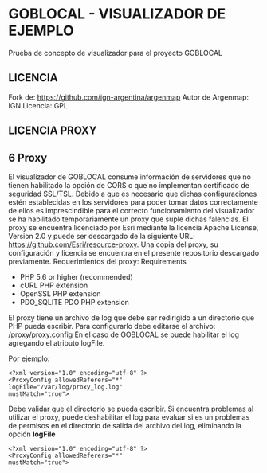 # GOBLOCAL - VISUALIZADOR DE EJEMPLO
Prueba de concepto de visualizador para el proyecto GOBLOCAL

## LICENCIA
Fork de:
https://github.com/ign-argentina/argenmap
Autor de Argenmap: IGN
Licencia: GPL

## LICENCIA PROXY
## 6 Proxy
El visualizador de GOBLOCAL consume información de servidores que no tienen habilitado la opción de CORS o que no implementan certificado de seguridad SSL/TSL.  Debido a que es necesario que dichas configuraciones estén establecidas en los servidores para poder tomar datos correctamente de ellos es imprescindible para el correcto funcionamiento del visualizador se ha habilitado temporariamente un proxy que suple dichas falencias.
El proxy se encuentra licenciado por Esri mediante la licencia Apache License, Version 2.0 y puede ser descargado de la siguiente URL: https://github.com/Esri/resource-proxy.
Una copia del proxy, su configuración y licencia se encuentra en el presente repositorio descargado previamente.
Requerimientos del proxy:
Requirements
* PHP 5.6 or higher (recommended)
* cURL PHP extension
* OpenSSL PHP extension
* PDO_SQLITE PDO PHP extension

El proxy tiene un archivo de log que debe ser redirigido a un directorio que PHP pueda escribir.
Para configurarlo debe editarse el archivo: /proxy/proxy.config
En el caso de GOBLOCAL se puede habilitar el log agregando el atributo logFile. 
	
Por ejemplo:

	<?xml version="1.0" encoding="utf-8" ?>
	<ProxyConfig allowedReferers="*"
	logFile="/var/log/proxy_log.log"
	mustMatch="true">


Debe validar que el directorio se pueda escribir. Si encuentra problemas al utilizar el proxy, puede deshabilitar el log para evaluar si es un problemas de permisos en el directorio de salida del archivo del log, eliminando la opción <b>logFile</b>

	<?xml version="1.0" encoding="utf-8" ?>
	<ProxyConfig allowedReferers="*"	
	mustMatch="true">
	

